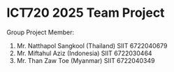 # ICT720 2025 Team Project
Group Project Member:
1. Mr. Natthapol Sangkool (Thailand) SIIT 6722040679
2. Mr. Miftahul Aziz (Indonesia) SIIT 6722030464
3. Mr. Than Zaw Toe (Myanmar) SIIT 6722040349

